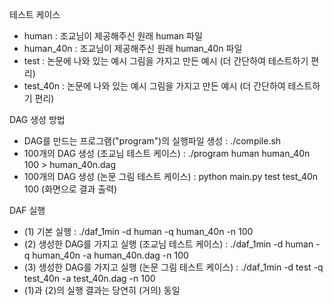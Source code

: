 테스트 케이스
- human : 조교님이 제공해주신 원래 human 파일
- human_40n : 조교님이 제공해주신 원래 human_40n 파일
- test : 논문에 나와 있는 예시 그림을 가지고 만든 예시 (더 간단하여 테스트하기 편리)
- test_40n : 논문에 나와 있는 예시 그림을 가지고 만든 예시 (더 간단하여 테스트하기 편리)

DAG 생성 방법
- DAG를 만드는 프로그램("program")의 실행파일 생성 : ./compile.sh
- 100개의 DAG 생성 (조교님 테스트 케이스) : ./program human human_40n 100 > human_40n.dag
- 100개의 DAG 생성 (논문 그림 테스트 케이스) : python main.py test test_40n 100 (화면으로 결과 출력)

DAF 실행 
- (1) 기본 실행 : ./daf_1min -d human -q human_40n -n 100
- (2) 생성한 DAG를 가지고 실행 (조교님 테스트 케이스) : ./daf_1min -d human -q human_40n -a human_40n.dag -n 100
- (3) 생성한 DAG를 가지고 실행 (논문 그림 테스트 케이스) : ./daf_1min -d test -q test_40n -a test_40n.dag -n 100
- (1)과 (2)의 실행 결과는 당연히 (거의) 동일
